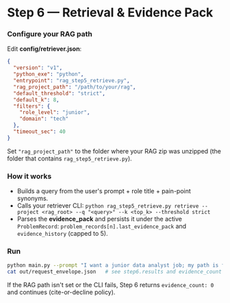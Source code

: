 # Step 6 — Retrieval & Evidence Pack

### Configure your RAG path
Edit **config/retriever.json**:
```json
{
  "version": "v1",
  "python_exe": "python",
  "entrypoint": "rag_step5_retrieve.py",
  "rag_project_path": "/path/to/your/rag",
  "default_threshold": "strict",
  "default_k": 8,
  "filters": {
    "role_level": "junior",
    "domain": "tech"
  },
  "timeout_sec": 40
}
```

Set `"rag_project_path"` to the folder where your RAG zip was unzipped (the folder that contains `rag_step5_retrieve.py`).

### How it works
- Builds a query from the user's prompt + role title + pain-point synonyms.
- Calls your retriever CLI:
  `python rag_step5_retrieve.py retrieve --project <rag_root> --q "<query>" --k <top_k> --threshold strict`
- Parses the **evidence_pack** and persists it under the active `ProblemRecord`:
  `problem_records[n].last_evidence_pack` and `evidence_history` (capped to 5).

### Run
```bash
python main.py --prompt "I want a junior data analyst job; my path is fuzzy and I keep switching courses."
cat out/request_envelope.json   # see step6.results and evidence_count
```

If the RAG path isn't set or the CLI fails, Step 6 returns `evidence_count: 0` and continues (cite-or-decline policy).
